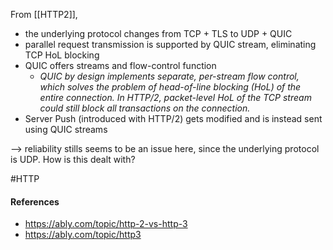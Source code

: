 From [[HTTP2]], 

- the underlying protocol changes from TCP + TLS to UDP + QUIC
- parallel request transmission is supported by QUIC stream, eliminating TCP HoL blocking
- QUIC offers streams and flow-control function
	- *QUIC by design implements separate, per-stream flow control, which solves the problem of head-of-line blocking (HoL) of the entire connection. In HTTP/2, packet-level HoL of the TCP stream could still block all transactions on the connection.*
- Server Push (introduced with HTTP/2) gets modified and is instead sent using QUIC streams

--> reliability stills seems to be an issue here, since the underlying protocol is UDP. How is this dealt with?

#HTTP 

#### References
- https://ably.com/topic/http-2-vs-http-3
- https://ably.com/topic/http3